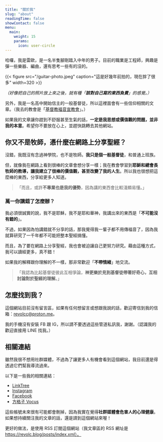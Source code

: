 ```yaml
---
title: "關於我"
slug: "about"
readingTime: false
showContact: false
menu:
  main:
    weight: 15
    params:
      icon: user-circle
---
```


哈囉，我是雷歐，是一名半隻腳剛踏入中年的男子。目前的職業是工程師，興趣是彈一些樂器、編曲，還有思考一些有的沒的。

{{< figure src="/guitar-photo.jpeg" caption="這是好幾年前拍的，現在胖了很多" width=320 >}}

*（好像把自己的照片放上來之後，就有種「**該對自己寫的東西負責**」的感覺。）*

另外，我是一名高中開始信主的一般基督徒，所以這裡面會有一些信仰相關的文章。（我去的教會是「[基督教福音宣教會](https://cgm.org.tw/)」。）

如果我的文章讓你趕到不舒服甚至生氣的話，**一定是我思想或價值觀的問題，並非我的本意**。希望你不要放在心上，並趕快跳轉去其他網站。

## 你又不是牧師，憑什麼在網路上分享聖經？

沒錯，我既沒有念過神學院，也不是牧師。**我只是個一般基督徒**，和普通上班族。

但，就像我在網路上看到很棒的文章會想分享一樣；我在教會學習到**耶穌和總會長牧師的教導，讓我建立了很棒的價值觀，甚至改變了我的人生**。所以我也很想把這麼棒的東西，分享給更多人知道。

> 「而且，或許**不專業也是我的優勢**，因為講的東西會比較淺顯易懂。」

### 萬一你講錯了怎麼辦？

我必須很誠實的說，我不是耶穌，我不是耶和華神，我講出來的東西是「**不可能沒有錯的**」。

不過，如果因為怕講錯就不分享的話，那我覺得我一輩子都不用傳福音了，因為我就算研究了一千年都不可能把整本聖經搞懂。

而且，為了要在網路上分享聖經，我也會被迫讓自己更努力研究。藉由這種方式，我可以讀經更多，真不錯！

如果我的解釋跟你理解的不一樣，那非常歡迎「**不帶情緒**」地交流。

> 「我認為比起基督徒彼此互相爭論，**神更樂於見到基督徒帶著好奇心，互相討論對於聖經的理解**。」

## 怎麼找到我？

這個網站目前沒有留言區，如果有任何想留言或想跟我說的話，歡迎寄信到我的信箱：[revolcc@proton.me](mailto:revolcc@proton.me)。

我的手機沒有安裝 FB 跟 IG，所以請不要透過這些管道私訊我，謝謝。（認識我的歡迎直接用 LINE 找我。）

## 相關連結

雖然我很不想用社群媒體，不過為了讓更多人有機會看到這個網站，我目前還是得透過它們幫我導流過來。

以下是一些我的相關連結：

- [LinkTree](https://linktr.ee/revolc.blog)
- [Instagram](https://www.instagram.com/revolc.blog)
- [Facebook](https://www.facebook.com/profile.php?id=61573093185949)
- [方格子 Vocus](https://vocus.cc/user/@revolmusic)

這些帳號未來很有可能都會刪掉，因為我實在覺得**社群媒體會危害人的心理健康**。如果想持續關注我的文章的話，還是請到這個網站來喔！

更好的做法，是使用 RSS 訂閱這個網站（我文章區的 RSS 網址是 https://revolc.blog/posts/index.xml）。
